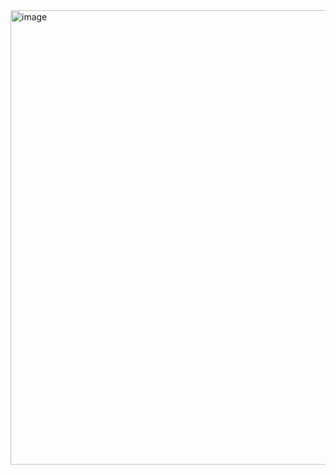  

<img width="514" height="727" alt="image" src="https://github.com/user-attachments/assets/d3264f0d-72b7-4461-ba1c-964fedbc6c85" />
